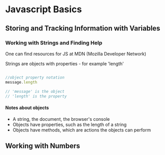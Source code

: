 # Javascript Basics

## Storing and Tracking Information with Variables

### Working with Strings and Finding Help

One can find resources for JS at MDN (Mozilla Developer Network)

Strings are objects with properties - for example 'length'

```javascript

//object property notation
message.length

// 'message' is the object
// 'length' is the property

```

#### Notes about objects

* A string, the document, the browser's console
* Objects have properties, such as the length of a string
* Objects have methods, which are actions the objects can perform


## Working with Numbers